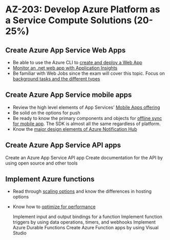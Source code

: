 # AZ-203: Develop Azure Platform as a Service Compute Solutions (20-25%)


## Create Azure App Service Web Apps

* Be able to use the Azure CLI to [create and deploy a Web App](https://docs.microsoft.com/en-us/azure/app-service/scripts/cli-deploy-staging-environment)
* [Monitor an .net web app with Application Insights](https://docs.microsoft.com/en-us/azure/azure-monitor/learn/quick-monitor-portal)
* Be familiar with Web Jobs since the exam will cover this topic. Focus on [background tasks and the different types](https://docs.microsoft.com/en-us/azure/app-service/webjobs-create)

## Create Azure App Service mobile apps

* Review the high level elements of App Services' [Mobile Apps offering](https://docs.microsoft.com/en-us/azure/app-service-mobile/app-service-mobile-value-prop)
* Be solid on the options for push
* Be ready to know the primary components and objects for [offline sync for mobile app](https://docs.microsoft.com/en-us/azure/app-service-mobile/app-service-mobile-android-get-started-offline-data). The SDK is almost all the same regardless of platform.
* Know the [major design elements of Azure Notification Hub](https://docs.microsoft.com/en-us/azure/notification-hubs/notification-hubs-push-notification-overview)

## Create Azure App Service API apps
  Create an Azure App Service API app
  Create documentation for the API by using open source and other tools
  
## Implement Azure functions

* Read through [scaling options](https://docs.microsoft.com/en-us/azure/azure-functions/functions-scale) and know the differences in hosting options
* Know how to [optimize for performance](https://docs.microsoft.com/en-us/azure/azure-functions/functions-best-practices)

  Implement input and output bindings for a function
  Implement function triggers by using data operations, timers, and webhooks
  Implement Azure Durable Functions
  Create Azure Function apps by using Visual Studio
